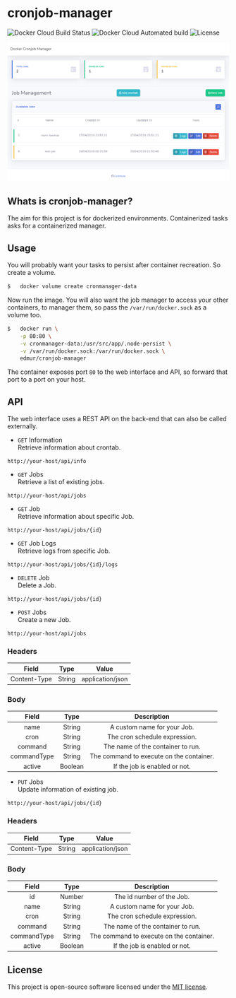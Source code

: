 # cronjob-manager

![Docker Cloud Build Status](https://img.shields.io/docker/cloud/build/edmur/cronjob-manager.svg)
![Docker Cloud Automated build](https://img.shields.io/docker/cloud/automated/edmur/cronjob-manager.svg)
![License](https://img.shields.io/github/license/rumd3x/cronjob-manager.svg)

![Dashboard](docs/dashboard.png)

## Whats is cronjob-manager?

The aim for this project is for dockerized environments. Containerized tasks asks for a containerized manager.

## Usage

You will probably want your tasks to persist after container recreation. So create a volume.
```sh
$   docker volume create cronmanager-data
```

Now run the image. You will also want the job manager to access your other containers, to manager them, so pass the `/var/run/docker.sock` as a volume too.
```sh
$   docker run \
    -p 80:80 \
    -v cronmanager-data:/usr/src/app/.node-persist \
    -v /var/run/docker.sock:/var/run/docker.sock \
    edmur/cronjob-manager
```

The container exposes port `80` to the web interface and API, so forward that port to a port on your host.

## API

The web interface uses a REST API on the back-end that can also be called externally.

- `GET` Information<br/>
Retrieve information about crontab.
```
http://your-host/api/info
```

- `GET` Jobs<br/>
Retrieve a list of existing jobs.
```
http://your-host/api/jobs
```

- `GET` Job<br/>
Retrieve information about specific Job.
```
http://your-host/api/jobs/{id}
```

- `GET` Job Logs<br/>
Retrieve logs from specific Job.
```
http://your-host/api/jobs/{id}/logs
```

- `DELETE` Job<br/>
Delete a Job.
```
http://your-host/api/jobs/{id}
```

- `POST` Jobs<br/>
Create a new Job.
```
http://your-host/api/jobs
```
### Headers
|     Field    |  Type  |       Value      |
|:------------:|:------:|:----------------:|
| Content-Type | String | application/json |
### Body
|    Field    |   Type  |                Description               |
|:-----------:|:-------:|:----------------------------------------:|
| name        | String  | A custom name for your Job.              |
| cron        | String  | The cron schedule expression.            |
| command     | String  | The name of the container to run.        |
| commandType | String  | The command to execute on the container. |
| active      | Boolean | If the job is enabled or not.            |

- `PUT` Jobs<br/>
Update information of existing job.
```
http://your-host/api/jobs/{id}
```
### Headers
|     Field    |  Type  |       Value      |
|:------------:|:------:|:----------------:|
| Content-Type | String | application/json |
### Body
|    Field    |   Type  |                Description               |
|:-----------:|:-------:|:----------------------------------------:|
| id          | Number  | The id number of the Job.                |
| name        | String  | A custom name for your Job.              |
| cron        | String  | The cron schedule expression.            |
| command     | String  | The name of the container to run.        |
| commandType | String  | The command to execute on the container. |
| active      | Boolean | If the job is enabled or not.            |

## License

This project is open-source software licensed under the [MIT license](https://opensource.org/licenses/MIT).
